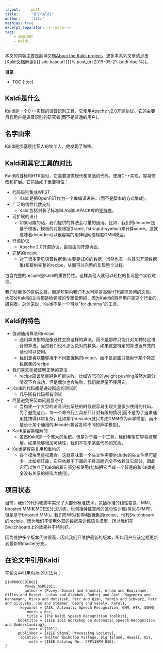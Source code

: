 ```yaml
---
layout:     post
title:      "关于Kaldi"
author:     "lili"
mathjax: true
excerpt_separator: <!--more-->
tags:
    - 语音识别
    - Kaldi
---
```


本文的内容主要是翻译文档[About the Kaldi project](http://kaldi-asr.org/doc/about.html)。更多本系列文章请点击[Kaldi文档解读]({{ site.baseurl }}{% post_url 2019-05-21-kaldi-doc %})。
 <!--more-->
 
**目录**
* TOC
{:toc}

## Kaldi是什么

Kaldi是一个C++实现的语音识别工具，它使用Apache v2.0开源协议。它的主要目标用户是语音识别的研究者(而不是普通的用户)。

## 名字由来

Kaldi是埃塞俄比亚人的牧羊人，他发现了咖啡。

## Kaldi和其它工具的对比

Kaldi的目标和HTK类似，它需要提供现代和灵活的代码，使用C++实现，容易修改和扩展。它包括如下重要特性：

* 代码级别集成WFST
    * Kaldi是把OpenFST作为一个库编译进来。(而不是脚本的方式集成)。
* 广泛的线性代数支持
    * Kaldi包括封装了标准BLAS和LAPACK库的[矩阵库](http://kaldi-asr.org/doc/matrix.html)。
* 可扩展的设计
    * 如果可能的话，我们提供的算法会尽量的通用。比如，我们的decoder是基于模板，模板的对象根据(frame, fst-input-symbol)来计算score。这就意味着decoder可以很容易的用神经网络梯度GMM模型。
* 开源协议
    * Apache 2.0开源协议，最自由的开源协议。
* 完整的recipe
    * 对于很多常见语音数据集(主要是LDC的数据，当然也有一些其它开源数据集)都提供完整的recipe，从而可以完整的复现整个过程。

包含完整的reciple是Kaldi的重要特性。这样其他人就可以轻松的复现整个实验过程。

我们尽量多的提供文档，但是短期内我们不太可能提高像HTK那样透彻的文档。大部分Kaldi的文档都是给领域的专家使用的，因为Kaldi的目标用户是这个行业的研究者。总体来说，Kaldi不是一个可以"for dummy"的工具。

## Kaldi的特色

* 强调通用算法和recipe
    * 通用算法指的是像线性变换这样的算法，而不是那种只能针对某种特定语音的算法。当然我们也不那么绝对的教条，如果这些特定的算法很有效的话也可以使用。
    * 我们更喜欢能够用于不同数据集的recipe，而不是那些只能用于某个特定数据集的recipe
* 我们喜欢能被证明正确的算法
    * recipe应该尽量避免可能失败。比如WFST的weight pushing虽然大部分情况下会成功，但是偶尔也会失败，我们就尽量不使用它。
* Kaldi的代码都是通过彻底的测试的
    * 几乎所有代码都有测试
* 尽量避免把简单问题复杂化
    * 当构建一个大型的语音识别系统的时候很容易出现大量很少使用的代码。为了避免这点，每一个命令行工具都只针对有限的情况(而不是为了追求通用性搞得非常复杂，比如某个decoder就只考虑GMM作为声学模型，而不是设计某个通用的decoder兼容各种不同的声学模型)。
* Kaldi是容易理解的
    * 虽然Kaldi是一个庞大的系统。但是对于每一个工具，我们希望它容易被理解。如果能够增加可读性，我们不在乎某些代码的冗余。
* Kaldi是容易复用和重构的
    * 各个模块尽量松耦合。这就意味着一个头文件需要include的头文件尽可能少。比如矩阵库，它只依赖于下面的子目录而完全不依赖其它部分，因此它可以独立于Kaldi的其它部分被使用(比如把它当成一个普通的和Kaldi完全没有关系的矩阵库使用)。

## 项目状态


目前，我们的代码和脚本实现了大部分标准技术，包括标准的线性变换、MMI、boosted MMI和MCE区分式训练，也包括特征空间的区分性训练(类似与fMPE，但是基于boosted MMI)。我们有WSJ和RM数据集的recipe，也有Switchboard的reciple。因为我们不使用外部的数据来训练语言模型，所以我们在Switchboard上的效果并不特别好。

因为维护多个版本代价很高，因此我们只维护最新的版本，所以用户应该定期更新到最新的master分支。

## 在论文中引用Kaldi

在论文中引用Kaldi的方法为：
```
@INPROCEEDINGS{
         Povey_ASRU2011,
         author = {Povey, Daniel and Ghoshal, Arnab and Boulianne, Gilles and Burget, Lukas and Glembek, Ondrej and Goel, Nagendra and Hannemann, Mirko and Motlicek, Petr and Qian, Yanmin and Schwarz, Petr and Silovsky, Jan and Stemmer, Georg and Vesely, Karel},
       keywords = {ASR, Automatic Speech Recognition, GMM, HTK, SGMM},
          month = dec,
          title = {The Kaldi Speech Recognition Toolkit},
      booktitle = {IEEE 2011 Workshop on Automatic Speech Recognition and Understanding},
           year = {2011},
      publisher = {IEEE Signal Processing Society},
       location = {Hilton Waikoloa Village, Big Island, Hawaii, US},
           note = {IEEE Catalog No.: CFP11SRW-USB},
}
```

